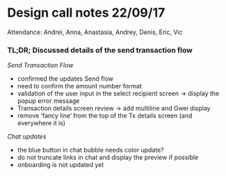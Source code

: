 # Design call notes 22/09/17

Attendance: Andrei, Anna, Anastasia, Andrey, Denis, Eric, Vic

### TL;DR; Discussed details of the send transaction flow


*Send Transaction Flow*
- confirmed the updates Send flow
- need to confirm the amount number format
- validation of the user input in the select recipient screen -> display the popup error message
- Transaction details screen review -> add multiline and Gwei display
- remove ‘fancy line’ from the top of the Tx details screen (and everywhere it is)

*Chat updates*
- the blue button in chat bubble needs color update?
- do not truncate links in chat and display the preview if possible
- onboarding is not updated yet
